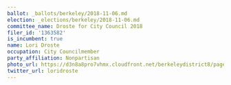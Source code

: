 ```yaml
---
ballot: _ballots/berkeley/2018-11-06.md
election: _elections/berkeley/2018-11-06.md
committee_name: Droste for City Council 2018
filer_id: '1363582'
is_incumbent: true
name: Lori Droste
occupation: City Councilmember
party_affiliation: Nonpartisan
photo_url: https://d3n8a8pro7vhmx.cloudfront.net/berkeleydistrict8/pages/15/attachments/original/1481570989/Lori_headshot.jpg
twitter_url: loridroste
---
```

